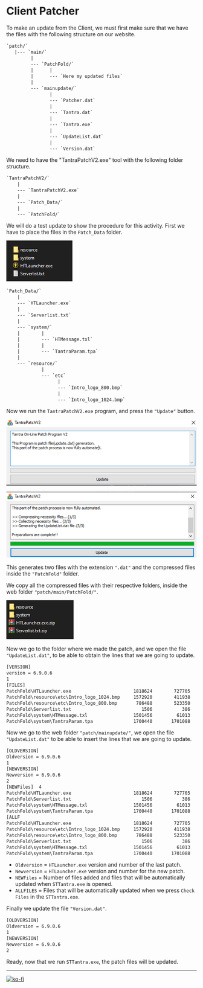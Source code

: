 # Client Patcher

To make an update from the Client, we must first make sure that we have the files with the following structure on our website.

```note
`patch/`  
   |--- `main/`  
         |  
         --- `PatchFold/`  
         |      |  
         |      --- `Here my updated files`  
         |  
         --- `mainupdate/`  
                |  
                --- `Patcher.dat`  
                |  
                --- `Tantra.dat`  
                |  
                --- `Tantra.exe`  
                |  
                --- `UpdateList.dat`  
                |  
                --- `Version.dat`  
```

We need to have the "TantraPatchV2.exe" tool with the following folder structure.

```note
`TantraPatchV2/`  
    |  
    --- `TantraPatchV2.exe`  
    |  
    --- `Patch_Data/`  
    |  
    --- `PatchFold/`  
```

We will do a test update to show the procedure for this activity. First we have to place the files in the `Patch_Data` folder.

![Patch Data test files](https://github.com/FernandoCalmet/Tantra/blob/master/extras/img/installation/web/client_patch/patch_data_test.png?raw=true)

```note
`Patch_Data/`  
    |  
    --- `HTLauncher.exe`  
    |  
    --- `Serverlist.txt`  
    |  
    --- `system/`  
    |        |  
    |        --- `HTMessage.txl`  
    |        |  
    |        --- `TantraParam.tpa`  
    |  
    --- `resource/`  
             |  
             --- `etc`  
                   |  
                   --- `Intro_logo_800.bmp`  
                   |  
                   --- `Intro_logo_1024.bmp`  
```

Now we run the `TantraPatchV2.exe` program, and press the `"Update"` button.

![TantrapatchV2](https://github.com/FernandoCalmet/Tantra/blob/master/extras/img/installation/web/client_patch/tantrapatchv2.png?raw=true)

![TantrapatchV2 executed](https://github.com/FernandoCalmet/Tantra/blob/master/extras/img/installation/web/client_patch/tantrapatchv2_executed.png?raw=true)

This generates two files with the extension `".dat"` and the compressed files inside the `"PatchFold"` folder.

We copy all the compressed files with their respective folders, inside the web folder `"patch/main/PatchFold/"`.

![PatchFold output](https://github.com/FernandoCalmet/Tantra/blob/master/extras/img/installation/web/client_patch/patchfold_output.png?raw=true)

Now we go to the folder where we made the patch, and we open the file `"UpdateList.dat"`, to be able to obtain the lines that we are going to update.

```note
[VERSION]  
version = 6.9.0.6  
1  
[FILES]  
PatchFold\HTLauncher.exe                       1818624        727705    ccbc9edb3203279318f7a03f90c06656  
PatchFold\resource\etc\Intro_logo_1024.bmp     1572920        411938    76b5e191d5b93fd59459778299d65ea8  
PatchFold\resource\etc\Intro_logo_800.bmp       786488        523350    b3722935b4639fbe00a009b229f10efc  
PatchFold\Serverlist.txt                          1506           386    4aa1264f7debbf8964c818f977361332  
PatchFold\system\HTMessage.txl                 1501456         61013    a616ab3dc1ccc060e84af56ea8ac79d1  
PatchFold\system\TantraParam.tpa               1700440       1701088    46ec819426ac292a86e71d387151fb3e  

```

Now we go to the web folder `"patch/mainupdate/"`, we open the file `"UpdateList.dat"` to be able to insert the lines that we are going to update.

```note
[OLDVERSION]  
Oldversion = 6.9.0.6  
1  
[NEWVERSION]  
Newversion = 6.9.0.6  
2  
[NEWFiles]	4
PatchFold\HTLauncher.exe                       1818624        727705    ccbc9edb3203279318f7a03f90c06656  
PatchFold\Serverlist.txt                          1506           386    4aa1264f7debbf8964c818f977361332  
PatchFold\system\HTMessage.txl                 1501456         61013    a616ab3dc1ccc060e84af56ea8ac79d1  
PatchFold\system\TantraParam.tpa               1700440       1701088    46ec819426ac292a86e71d387151fb3e  
[ALLF 
PatchFold\HTLauncher.exe                       1818624        727705    ccbc9edb3203279318f7a03f90c06656  
PatchFold\resource\etc\Intro_logo_1024.bmp     1572920        411938    76b5e191d5b93fd59459778299d65ea8  
PatchFold\resource\etc\Intro_logo_800.bmp       786488        523350    b3722935b4639fbe00a009b229f10efc  
PatchFold\Serverlist.txt                          1506           386    4aa1264f7debbf8964c818f977361332  
PatchFold\system\HTMessage.txl                 1501456         61013    a616ab3dc1ccc060e84af56ea8ac79d1  
PatchFold\system\TantraParam.tpa               1700440       1701088    46ec819426ac292a86e71d387151fb3e  
```

- `Oldversion` = `HTLauncher.exe` version and number of the last patch.
- `Newversion` = `HTLauncher.exe` version and number for the new patch.
- `NEWFiles` = Number of files added and files that will be automatically updated when `STTantra.exe` is opened.
- `ALLFILES` = Files that will be automatically updated when we press `Check Files` in the `STTantra.exe`.

Finally we update the file `"Version.dat"`.

```note
[OLDVERSION]  
Oldversion = 6.9.0.6  
1  
[NEWVERSION]  
Newversion = 6.9.0.6  
2  
```

Ready, now that we run `STTantra.exe`, the patch files will be updated.

---

[![ko-fi](https://www.ko-fi.com/img/githubbutton_sm.svg)](https://ko-fi.com/T6T41JKMI)
